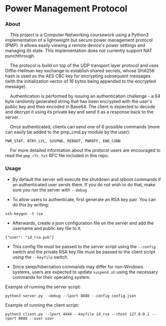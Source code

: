 # Power Management Protocol
### About
&nbsp;&nbsp;&nbsp;&nbsp;This project is a Computer Networking coursework using a Python3 implementation of a lightweight but secure power management protocol (PMP).
It allows easily viewing a remote device's power settings and managing its state. This implementation does not currently support NAT punchthrough.

&nbsp;&nbsp;&nbsp;&nbsp;The protocol is build on top of the UDP transport layer protocol and uses Diffie-Hellman key exchange to establish shared secrets, whose SHA256 hash is used as the AES CBC key for encrypting subsequent messages (with the initialization vector of 16 bytes being appended to the encrypted message).

&nbsp;&nbsp;&nbsp;&nbsp;Authentication is performed by issuing an authentication challenge - a 64 byte randomly generated string that has been encrypted with the user's public key and then encoded in Base64. The client is expected to decode and decrypt it using its private key and send it as a response back to the server.

&nbsp;&nbsp;&nbsp;&nbsp;Once authenticated, clients can send one of 6 possible commands (more can easily be added to the pmp_cmd.py module by the user):

`PWR_STAT, BTRY_LVL, SUSPND, REBOOT, PWROFF, END_CONN`

&nbsp;&nbsp;&nbsp;&nbsp;For more detailed information about the protocol users are encouraged to read the `pmp_rfc.txt` RFC file included in this repo.

### Usage
- By default the server will execute the shutdown and reboot commands if an authenticated user sends them. If you do not wish to do that, make sure you run the server with `--debug`

- To allow users to authenticate, first generate an RSA key pair. You can do this by writing:

`ssh-keygen -t rsa`

- Afterwards, create a json configuration file on the server and add the username and public key file to it.

`{"user": "id_rsa.pub"}`

- This config file must be passed to the server script using the `--config` switch and the private RSA key file must be passed to the client script using the `--keyfile` switch.
  
- Since sleep/hibernation commands may differ for non-Windows systems, users are expected to update `suspend.sh` using the necessary commands for their operating system.

Example of running the server script:

`python3 server.py --debug --lport 8888 --config config.json`

Example of running the client script:

`python3 client.py --lport 4444 --keyfile id_rsa --rhost 127.0.0.1 --rport 8888 --user user`